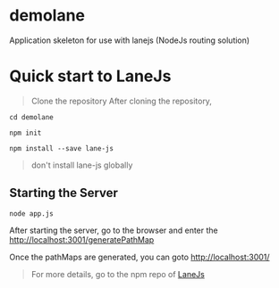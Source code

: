 # demolane
Application skeleton for use with lanejs (NodeJs routing solution)

# Quick start to LaneJs
> Clone the repository
After cloning the repository,
```
cd demolane

npm init

npm install --save lane-js
```
> don't install lane-js globally

## Starting the Server
```
node app.js
```

After starting the server, go to the browser and enter the [http://localhost:3001/generatePathMap](http://localhost:3001/generatePathMap)

Once the pathMaps are generated, you can goto [http://localhost:3001/](http://localhost:3001/)

> For more details, go to the npm repo of [LaneJs](https://npmjs.org/package/lane-js)
